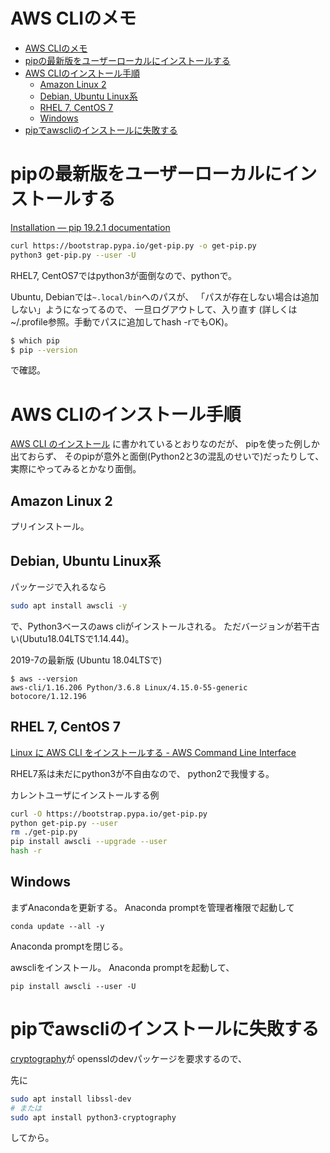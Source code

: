 # AWS CLIのメモ

- [AWS CLIのメモ](#aws-cliのメモ)
- [pipの最新版をユーザーローカルにインストールする](#pipの最新版をユーザーローカルにインストールする)
- [AWS CLIのインストール手順](#aws-cliのインストール手順)
  - [Amazon Linux 2](#amazon-linux-2)
  - [Debian, Ubuntu Linux系](#debian-ubuntu-linux系)
  - [RHEL 7, CentOS 7](#rhel-7-centos-7)
  - [Windows](#windows)
- [pipでawscliのインストールに失敗する](#pipでawscliのインストールに失敗する)


# pipの最新版をユーザーローカルにインストールする

[Installation — pip 19.2.1 documentation](https://pip.pypa.io/en/stable/installing/)

``` bash
curl https://bootstrap.pypa.io/get-pip.py -o get-pip.py
python3 get-pip.py --user -U
```

RHEL7, CentOS7ではpython3が面倒なので、pythonで。

Ubuntu, Debianでは`~.local/bin`へのパスが、
「パスが存在しない場合は追加しない」ようになってるので、
一旦ログアウトして、入り直す
(詳しくは~/.profile参照。手動でパスに追加してhash -rでもOK)。

``` bash
$ which pip
$ pip --version
```
で確認。


# AWS CLIのインストール手順

[AWS CLI のインストール](https://docs.aws.amazon.com/ja_jp/cli/latest/userguide/cli-chap-install.html)
に書かれているとおりなのだが、
pipを使った例しか出ておらず、
そのpipが意外と面倒(Python2と3の混乱のせいで)だったりして、
実際にやってみるとかなり面倒。


## Amazon Linux 2

プリインストール。


## Debian, Ubuntu Linux系

パッケージで入れるなら

``` bash
sudo apt install awscli -y
```

で、Python3ベースのaws cliがインストールされる。
ただバージョンが若干古い(Ubutu18.04LTSで1.14.44)。

2019-7の最新版 (Ubuntu 18.04LTSで)
```
$ aws --version
aws-cli/1.16.206 Python/3.6.8 Linux/4.15.0-55-generic botocore/1.12.196
```


## RHEL 7, CentOS 7

[Linux に AWS CLI をインストールする - AWS Command Line Interface](https://docs.aws.amazon.com/ja_jp/cli/latest/userguide/install-linux.html)

RHEL7系は未だにpython3が不自由なので、
python2で我慢する。

カレントユーザにインストールする例
``` bash
curl -O https://bootstrap.pypa.io/get-pip.py
python get-pip.py --user
rm ./get-pip.py
pip install awscli --upgrade --user
hash -r
```

## Windows

まずAnacondaを更新する。
Anaconda promptを管理者権限で起動して

```
conda update --all -y
```

Anaconda promptを閉じる。

awscliをインストール。
Anaconda promptを起動して、

```
pip install awscli --user -U
```


# pipでawscliのインストールに失敗する

[cryptography](https://pypi.org/project/cryptography/)が
opensslのdevパッケージを要求するので、

先に
``` bash
sudo apt install libssl-dev
# または
sudo apt install python3-cryptography
```
してから。

